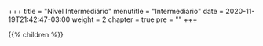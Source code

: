 +++
title = "Nível Intermediário"
menutitle = "Intermediário"
date = 2020-11-19T21:42:47-03:00
weight = 2
chapter = true
pre = "<b></b>"
+++

{{% children  %}}
